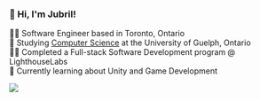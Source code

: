 ### 👋 Hi, I'm Jubril!
👨‍💻 Software Engineer based in Toronto, Ontario<br/>
📖 Studying [Computer Science](https://www.uoguelph.ca/programs/computer-science/) at the University of Guelph, Ontario<br/>
👨‍🎓 Completed a Full-stack Software Development program @ LighthouseLabs <br/>
💭 Currently learning about Unity and Game Development

<!-- GitHub stats from https://github.com/anuraghazra/github-readme-stats -->
![](https://github-readme-stats.vercel.app/api?username=jbelloRepo&theme=Gradient&hide_border=false&include_all_commits=true&count_private=true)<br/>
